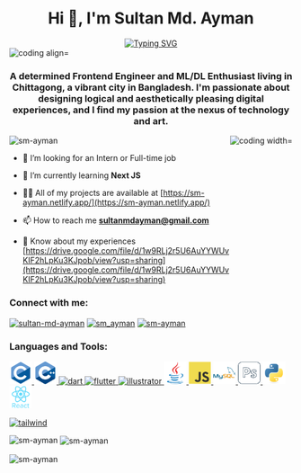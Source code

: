 <h1 align="center">Hi 👋, I'm Sultan Md. Ayman</h1>
<div align="center">
  <a align="center" href="https://git.io/typing-svg"><img src="https://readme-typing-svg.demolab.com?font=Fira+Code&weight=600&size=24&pause=1000&color=A5BDFD&width=435&lines=Frontend+Engineer;ML%2FDL+Enthusiast;Graphic+Designer;UI%2FUX+Designer" alt="Typing SVG" /></a>
</div>
<img alt="coding align="right" src="https://i.ibb.co/PG37yPg/2149311914.jpg"> <br>
<h3 align="center">A determined Frontend Engineer and ML/DL Enthusiast living in Chittagong, a vibrant city in Bangladesh. I'm passionate about designing logical and aesthetically pleasing digital experiences, and I find my passion at the nexus of technology and art.</h3>
<img alt="coding width="500" height="300" align="right" src="https://cdn.dribbble.com/users/720555/screenshots/4029449/desk.gif">
<p align="left"> <img src="https://komarev.com/ghpvc/?username=sm-ayman&label=Profile%20views&color=0e75b6&style=flat" alt="sm-ayman" /> </p>

- 🤝 I’m looking for an Intern or Full-time job

- 🌱 I’m currently learning **Next JS**

- 👨‍💻 All of my projects are available at [https://sm-ayman.netlify.app/](https://sm-ayman.netlify.app/)

- 📫 How to reach me **sultanmdayman@gmail.com**

- 📄 Know about my experiences [https://drive.google.com/file/d/1w9RLj2r5U6AuYYWUvKIF2hLpKu3KJpob/view?usp=sharing](https://drive.google.com/file/d/1w9RLj2r5U6AuYYWUvKIF2hLpKu3KJpob/view?usp=sharing)

<h3 align="left">Connect with me:</h3>
<p align="left">
<a href="https://linkedin.com/in/sultan-md-ayman" target="blank"><img align="center" src="https://raw.githubusercontent.com/rahuldkjain/github-profile-readme-generator/master/src/images/icons/Social/linked-in-alt.svg" alt="sultan-md-ayman" height="30" width="40" /></a>
<a href="https://instagram.com/sm_ayman" target="blank"><img align="center" src="https://raw.githubusercontent.com/rahuldkjain/github-profile-readme-generator/master/src/images/icons/Social/instagram.svg" alt="sm_ayman" height="30" width="40" /></a>
<a href="https://www.leetcode.com/sm-ayman" target="blank"><img align="center" src="https://raw.githubusercontent.com/rahuldkjain/github-profile-readme-generator/master/src/images/icons/Social/leet-code.svg" alt="sm-ayman" height="30" width="40" /></a>
</p>

<h3 align="left">Languages and Tools:</h3>
<p align="left"> <a href="https://www.cprogramming.com/" target="_blank" rel="noreferrer"> <img src="https://raw.githubusercontent.com/devicons/devicon/master/icons/c/c-original.svg" alt="c" width="40" height="40"/> </a> <a href="https://www.w3schools.com/cpp/" target="_blank" rel="noreferrer"> <img src="https://raw.githubusercontent.com/devicons/devicon/master/icons/cplusplus/cplusplus-original.svg" alt="cplusplus" width="40" height="40"/> </a> <a href="https://dart.dev" target="_blank" rel="noreferrer"> <img src="https://www.vectorlogo.zone/logos/dartlang/dartlang-icon.svg" alt="dart" width="40" height="40"/> </a> <a href="https://flutter.dev" target="_blank" rel="noreferrer"> <img src="https://www.vectorlogo.zone/logos/flutterio/flutterio-icon.svg" alt="flutter" width="40" height="40"/> </a> <a href="https://www.adobe.com/in/products/illustrator.html" target="_blank" rel="noreferrer"> <img src="https://www.vectorlogo.zone/logos/adobe_illustrator/adobe_illustrator-icon.svg" alt="illustrator" width="40" height="40"/> </a> <a href="https://www.java.com" target="_blank" rel="noreferrer"> <img src="https://raw.githubusercontent.com/devicons/devicon/master/icons/java/java-original.svg" alt="java" width="40" height="40"/> </a> <a href="https://developer.mozilla.org/en-US/docs/Web/JavaScript" target="_blank" rel="noreferrer"> <img src="https://raw.githubusercontent.com/devicons/devicon/master/icons/javascript/javascript-original.svg" alt="javascript" width="40" height="40"/> </a> <a href="https://www.mysql.com/" target="_blank" rel="noreferrer"> <img src="https://raw.githubusercontent.com/devicons/devicon/master/icons/mysql/mysql-original-wordmark.svg" alt="mysql" width="40" height="40"/> </a> <a href="https://www.photoshop.com/en" target="_blank" rel="noreferrer"> <img src="https://raw.githubusercontent.com/devicons/devicon/master/icons/photoshop/photoshop-line.svg" alt="photoshop" width="40" height="40"/> </a> <a href="https://www.python.org" target="_blank" rel="noreferrer"> <img src="https://raw.githubusercontent.com/devicons/devicon/master/icons/python/python-original.svg" alt="python" width="40" height="40"/> </a> <a href="https://reactjs.org/" target="_blank" rel="noreferrer"> <img src="https://raw.githubusercontent.com/devicons/devicon/master/icons/react/react-original-wordmark.svg" alt="react" width="40" height="40"/> </a> </p>
<p align="left"> <a href="https://tailwindcss.com/" target="_blank" rel="noreferrer"> <img src="https://www.vectorlogo.zone/logos/tailwindcss/tailwindcss-icon.svg" alt="tailwind" width="40" height="40"/> </a> </p>

<p><img align="left" src="https://github-readme-stats.vercel.app/api/top-langs?username=sm-ayman&show_icons=true&locale=en&layout=compact" alt="sm-ayman" /></p>

<p>&nbsp;<img align="center" src="https://github-readme-stats.vercel.app/api?username=sm-ayman&show_icons=true&locale=en" alt="sm-ayman" /></p>

<p><img align="center" src="https://github-readme-streak-stats.herokuapp.com/?user=sm-ayman&" alt="sm-ayman" /></p>
